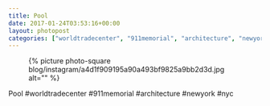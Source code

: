 ```yaml
---
title: Pool
date: 2017-01-24T03:53:16+00:00
layout: photopost
categories: ["worldtradecenter", "911memorial", "architecture", "newyork", "nyc", "photos", "instagram"]
---
```


<figure class="photo photo--square">
  {% picture photo-square blog/instagram/a4d1f909195a90a493bf9825a9bb2d3d.jpg alt="" %}
</figure>

Pool
#worldtradecenter #911memorial #architecture #newyork #nyc
